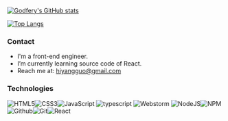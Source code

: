 [![Godfery's GitHub stats](https://github-readme-stats.vercel.app/api?username=hiyangguo&show_icons=true&hide_border=true)](https://hiyangguo.com)

[![Top Langs](https://github-readme-stats.vercel.app/api/top-langs/?username=hiyangguo&layout=compact&hide_border=true)](https://hiyangguo.com)

### Contact
- I'm a front-end engineer.
- I’m currently learning source code of React.
- Reach me at: <hiyangguo@gmail.com>

### Technologies

![HTML5](https://img.icons8.com/color/30/html-5.png)![CSS3](https://img.icons8.com/color/30/css3.png)![JavaScript](https://img.icons8.com/color/30/javascript.png)
![typescript](https://user-images.githubusercontent.com/15609339/118394118-4cbfd000-b675-11eb-96f2-dcf301b77c96.png)
![Webstorm](https://user-images.githubusercontent.com/15609339/118394116-4b8ea300-b675-11eb-9f6c-31dfd0e3ee5e.png)
![NodeJS](https://img.icons8.com/color/30/nodejs.png)![NPM](https://img.icons8.com/color/30/npm.png)![Github](https://img.icons8.com/material-outlined/30/github.png)![Git](https://img.icons8.com/color/30/git.png)![React](https://img.icons8.com/color/30/react-native.png)
